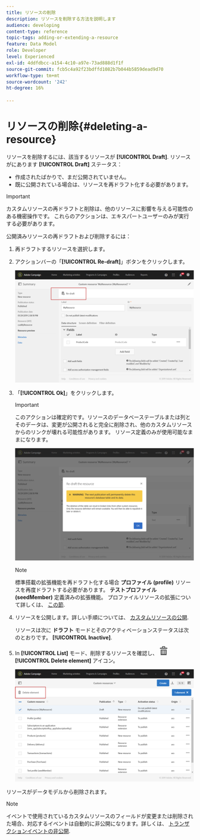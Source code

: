 ```yaml
---
title: リソースの削除
description: リソースを削除する方法を説明します
audience: developing
content-type: reference
topic-tags: adding-or-extending-a-resource
feature: Data Model
role: Developer
level: Experienced
exl-id: 4ddfdbcc-a154-4c10-a97e-73ad888d1f1f
source-git-commit: fcb5c4a92f23bdffd1082b7b044b5859dead9d70
workflow-type: tm+mt
source-wordcount: '242'
ht-degree: 16%

---
```


# リソースの削除{#deleting-a-resource}

リソースを削除するには、該当するリソースが **[!UICONTROL Draft]**. リソースがにあります **[!UICONTROL Draft]** ステータス：

* 作成されたばかりで、まだ公開されていません。
* 既に公開されている場合は、リソースを再ドラフト化する必要があります。

>[!IMPORTANT]
>
>カスタムリソースの再ドラフトと削除は、他のリソースに影響を与える可能性のある機密操作です。 これらのアクションは、エキスパートユーザーのみが実行する必要があります。

公開済みリソースの再ドラフトおよび削除するには：

1. 再ドラフトするリソースを選択します。
1. アクションバーの「**[!UICONTROL Re-draft]**」ボタンをクリックします。

   ![](assets/schema_extension_uc26.png)

1. 「**[!UICONTROL Ok]**」をクリックします。

   >[!IMPORTANT]
   >
   >このアクションは確定的です。リソースのデータベーステーブルまたは列とそのデータは、変更が公開されると完全に削除され、他のカスタムリソースからのリンクが壊れる可能性があります。 リソース定義のみが使用可能なままになります。

   ![](assets/schema_extension_uc27.png)

   >[!NOTE]
   >
   >標準搭載の拡張機能を再ドラフト化する場合 **プロファイル (profile)** リソースを再度ドラフトする必要があります。 **テストプロファイル (seedMember)** 定義済みの拡張機能。 プロファイルリソースの拡張について詳しくは、 [この節](../../developing/using/extending-the-profile-resource-with-a-new-field.md).

1. リソースを公開します。詳しい手順については、 [カスタムリソースの公開](../../developing/using/updating-the-database-structure.md#publishing-a-custom-resource).

   リソースは次に **ドラフト** モードとそのアクティベーションステータスは次のとおりです。 **[!UICONTROL Inactive]**.

1. In **[!UICONTROL List]** モード、削除するリソースを確認し、 ![](assets/delete_darkgrey-24px.png) **[!UICONTROL Delete element]** アイコン。

   ![](assets/schema_extension_uc28.png)

リソースがデータモデルから削除されます。

>[!NOTE]
>
>イベントで使用されているカスタムリソースのフィールドが変更または削除された場合、対応するイベントは自動的に非公開になります。詳しくは、 [トランザクションイベントの非公開](../../channels/using/publishing-transactional-event.md#unpublishing-an-event).
